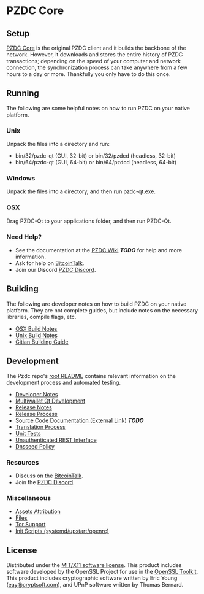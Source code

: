 PZDC Core
=====================

Setup
---------------------
[PZDC Core](https://pzdc.org/downloads) is the original PZDC client and it builds the backbone of the network. However, it downloads and stores the entire history of PZDC transactions; depending on the speed of your computer and network connection, the synchronization process can take anywhere from a few hours to a day or more. Thankfully you only have to do this once.

Running
---------------------
The following are some helpful notes on how to run PZDC on your native platform.

### Unix

Unpack the files into a directory and run:

- bin/32/pzdc-qt (GUI, 32-bit) or bin/32/pzdcd (headless, 32-bit)
- bin/64/pzdc-qt (GUI, 64-bit) or bin/64/pzdcd (headless, 64-bit)

### Windows

Unpack the files into a directory, and then run pzdc-qt.exe.

### OSX

Drag PZDC-Qt to your applications folder, and then run PZDC-Qt.

### Need Help?

* See the documentation at the [PZDC Wiki](https://github.com/pzdc-project/pzdc/wiki) ***TODO***
for help and more information.
* Ask for help on [BitcoinTalk](https://bitcointalk.org/index.php?topic=1262920.0).
* Join our Discord [PZDC Discord](https://discord.gg/uZuDUq2).

Building
---------------------
The following are developer notes on how to build PZDC on your native platform. They are not complete guides, but include notes on the necessary libraries, compile flags, etc.

- [OSX Build Notes](build-osx.md)
- [Unix Build Notes](build-unix.md)
- [Gitian Building Guide](gitian-building.md)

Development
---------------------
The Pzdc repo's [root README](https://github.com/PZDC-Project/PZDC/blob/master/README.md) contains relevant information on the development process and automated testing.

- [Developer Notes](developer-notes.md)
- [Multiwallet Qt Development](multiwallet-qt.md)
- [Release Notes](release-notes.md)
- [Release Process](release-process.md)
- [Source Code Documentation (External Link)](https://dev.visucore.com/bitcoin/doxygen/) ***TODO***
- [Translation Process](translation_process.md)
- [Unit Tests](unit-tests.md)
- [Unauthenticated REST Interface](REST-interface.md)
- [Dnsseed Policy](dnsseed-policy.md)

### Resources

* Discuss on the [BitcoinTalk](https://bitcointalk.org/index.php?topic=1262920.0).
* Join the [PZDC Discord](https://discord.gg/uZuDUq2).

### Miscellaneous
- [Assets Attribution](assets-attribution.md)
- [Files](files.md)
- [Tor Support](tor.md)
- [Init Scripts (systemd/upstart/openrc)](init.md)

License
---------------------
Distributed under the [MIT/X11 software license](http://www.opensource.org/licenses/mit-license.php).
This product includes software developed by the OpenSSL Project for use in the [OpenSSL Toolkit](https://www.openssl.org/). This product includes
cryptographic software written by Eric Young ([eay@cryptsoft.com](mailto:eay@cryptsoft.com)), and UPnP software written by Thomas Bernard.

